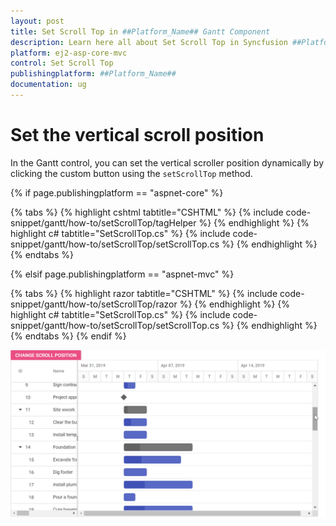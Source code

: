 ```yaml
---
layout: post
title: Set Scroll Top in ##Platform_Name## Gantt Component
description: Learn here all about Set Scroll Top in Syncfusion ##Platform_Name## Gantt component and more.
platform: ej2-asp-core-mvc
control: Set Scroll Top
publishingplatform: ##Platform_Name##
documentation: ug
---
```



# Set the vertical scroll position

In the Gantt control, you can set the vertical scroller position dynamically by clicking the custom button using the `setScrollTop` method.

{% if page.publishingplatform == "aspnet-core" %}

{% tabs %}
{% highlight cshtml tabtitle="CSHTML" %}
{% include code-snippet/gantt/how-to/setScrollTop/tagHelper %}
{% endhighlight %}
{% highlight c# tabtitle="SetScrollTop.cs" %}
{% include code-snippet/gantt/how-to/setScrollTop/setScrollTop.cs %}
{% endhighlight %}
{% endtabs %}

{% elsif page.publishingplatform == "aspnet-mvc" %}

{% tabs %}
{% highlight razor tabtitle="CSHTML" %}
{% include code-snippet/gantt/how-to/setScrollTop/razor %}
{% endhighlight %}
{% highlight c# tabtitle="SetScrollTop.cs" %}
{% include code-snippet/gantt/how-to/setScrollTop/setScrollTop.cs %}
{% endhighlight %}
{% endtabs %}
{% endif %}



![Alt text](../images/setScrollTop.png)